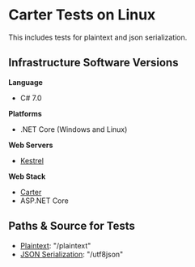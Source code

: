 # Carter Tests on Linux
This includes tests for plaintext and json serialization.

## Infrastructure Software Versions

**Language**

* C# 7.0

**Platforms**

* .NET Core (Windows and Linux)

**Web Servers**

* [Kestrel](https://github.com/aspnet/KestrelHttpServer)

**Web Stack**

* [Carter](https://github.com/CarterCommunity/Carter)
* ASP.NET Core

## Paths & Source for Tests

* [Plaintext](Benchmarks/PlainModule.cs): "/plaintext"
* [JSON Serialization](Benchmarks/JsonModule.cs): "/utf8json"
